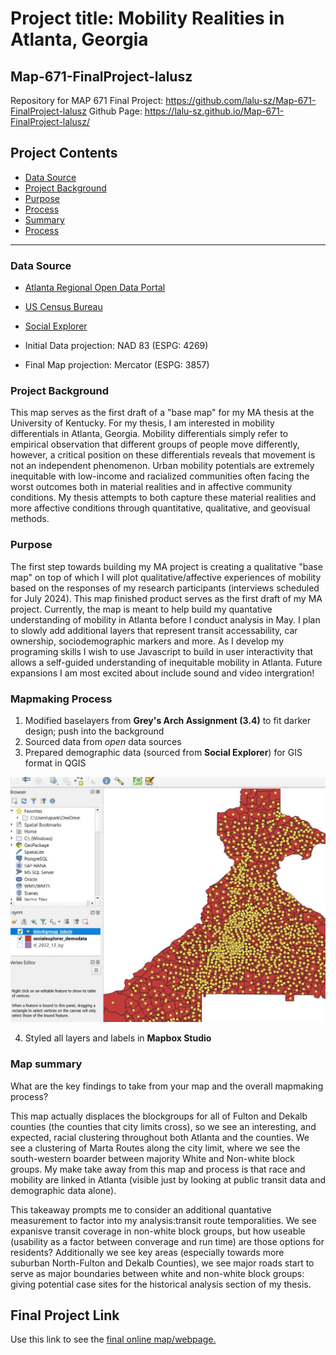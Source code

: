 
 # Project title: Mobility Realities in Atlanta, Georgia
 ## Map-671-FinalProject-lalusz
 Repository for MAP 671 Final Project: https://github.com/lalu-sz/Map-671-FinalProject-lalusz
 Github Page: https://lalu-sz.github.io/Map-671-FinalProject-lalusz/


## Project Contents

- [Data Source](#data-source)
- [Project Background](#project-background)
- [Purpose](#purpose)
- [Process](#Mapmaking-Process)
- [Summary](#Map-summary)
- [Process](#final-project-link)

***

### Data Source

* [Atlanta Regional Open Data Portal](https://opendata.atlantaregional.com/)
* [US Census Bureau](https://www.census.gov/cgi-bin/geo/shapefiles/index.php)
* [Social Explorer](https://www.socialexplorer.com/explore-maps)

* Initial Data projection: NAD 83 (ESPG: 4269)
* Final Map projection: Mercator (ESPG: 3857)

### Project Background

This map serves as the first draft of a "base map" for my MA thesis at the University of Kentucky. For my thesis, I am interested in mobility differentials in Atlanta, Georgia. Mobility differentials simply refer to empirical observation that different groups of people move differently, however, a critical position on these differentials reveals that movement is not an independent phenomenon. Urban mobility potentials are extremely inequitable with low-income and racialized communities often facing the worst outcomes both in material realities and in affective community conditions. My thesis attempts to both capture these material realities and more affective conditions through quantitative, qualitative, and geovisual methods.

### Purpose

The first step towards building my MA project is creating a qualitative "base map" on top of which I will plot qualitative/affective experiences of mobility based on the responses of my research participants (interviews scheduled for July 2024). This map finished product serves as the first draft of my MA project. Currently, the map is meant to help build my quantative understanding of mobility in Atlanta before I conduct analysis in May. I plan to slowly add additional layers that represent transit accessability, car ownership, sociodemographic markers and more. As I develop my programing skills I wish to use Javascript to build in user interactivity that allows a self-guided understanding of inequitable mobility in Atlanta. Future expansions I am most excited about include sound and video intergration!

### Mapmaking Process

1. Modified baselayers from **Grey's Arch Assignment (3.4)** to fit darker design; push into the background
2. Sourced data from *open* data sources
3. Prepared demographic data (sourced from **Social Explorer**) for GIS format in QGIS

 ![Data Prep and Label Extraction in QGIS for later use in Mapbox](img\Process1.JPG)

4. Styled all layers and labels in **Mapbox Studio**

### Map summary

What are the key findings to take from your map and the overall mapmaking process?

This map actually displaces the blockgroups for all of Fulton and Dekalb counties (the counties that city limits cross), so we see an interesting, and expected, racial clustering throughout both Atlanta and the counties. We see a clustering of Marta Routes along the city limit, where we see the south-western boarder between majority White and Non-white block groups. My make take away from this map and process is that race and mobility are linked in Atlanta (visible just by looking at public transit data and demographic data alone).

This takeaway prompts me to consider an additional quantative measurement to factor into my analysis:transit route temporalities. We see expanisve transit coverage in non-white block groups, but how useable (usability as a factor between converage and run time) are those options for residents? 
Additionally we see key areas (especially towards more suburban North-Fulton and Dekalb Counties), we see major roads start to serve as major boundaries between white and non-white block groups: giving potential case sites for the historical analysis section of my thesis.

## Final Project Link

Use this link to see the [final online map/webpage.](https://lalu-sz.github.io/Map-671-FinalProject-lalusz/)

